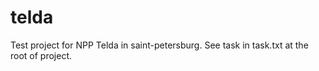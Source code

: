 # telda
Test project for NPP Telda in saint-petersburg.
See task in task.txt at the root of project.
